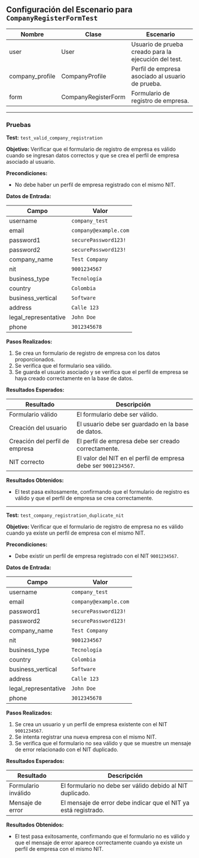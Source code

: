 ## Configuración del Escenario para `CompanyRegisterFormTest`

| Nombre             | Clase                | Escenario                                                    |
|--------------------|----------------------|--------------------------------------------------------------|
| user               | User                 | Usuario de prueba creado para la ejecución del test.          |
| company_profile    | CompanyProfile       | Perfil de empresa asociado al usuario de prueba.              |
| form               | CompanyRegisterForm  | Formulario de registro de empresa.                           |

---

### Pruebas

**Test:** `test_valid_company_registration`

**Objetivo:** Verificar que el formulario de registro de empresa es válido cuando se ingresan datos correctos y que se crea el perfil de empresa asociado al usuario.

**Precondiciones:**
- No debe haber un perfil de empresa registrado con el mismo NIT.

**Datos de Entrada:**

| **Campo**               | **Valor**                 |
|-------------------------|---------------------------|
| username                | `company_test`            |
| email                   | `company@example.com`     |
| password1               | `securePassword123!`      |
| password2               | `securePassword123!`      |
| company_name            | `Test Company`            |
| nit                     | `9001234567`              |
| business_type           | `Tecnología`              |
| country                 | `Colombia`                |
| business_vertical       | `Software`                |
| address                 | `Calle 123`               |
| legal_representative    | `John Doe`                |
| phone                   | `3012345678`              |

**Pasos Realizados:**
1. Se crea un formulario de registro de empresa con los datos proporcionados.
2. Se verifica que el formulario sea válido.
3. Se guarda el usuario asociado y se verifica que el perfil de empresa se haya creado correctamente en la base de datos.

**Resultados Esperados:**

| **Resultado**                  | **Descripción**                                                     |
|--------------------------------|---------------------------------------------------------------------|
| Formulario válido               | El formulario debe ser válido.                                      |
| Creación del usuario            | El usuario debe ser guardado en la base de datos.                   |
| Creación del perfil de empresa  | El perfil de empresa debe ser creado correctamente.                 |
| NIT correcto                    | El valor del NIT en el perfil de empresa debe ser `9001234567`.      |

**Resultados Obtenidos:**
- El test pasa exitosamente, confirmando que el formulario de registro es válido y que el perfil de empresa se crea correctamente.

---

**Test:** `test_company_registration_duplicate_nit`

**Objetivo:** Verificar que el formulario de registro de empresa no es válido cuando ya existe un perfil de empresa con el mismo NIT.

**Precondiciones:**
- Debe existir un perfil de empresa registrado con el NIT `9001234567`.

**Datos de Entrada:**

| **Campo**               | **Valor**                 |
|-------------------------|---------------------------|
| username                | `company_test`            |
| email                   | `company@example.com`     |
| password1               | `securePassword123!`      |
| password2               | `securePassword123!`      |
| company_name            | `Test Company`            |
| nit                     | `9001234567`              |
| business_type           | `Tecnología`              |
| country                 | `Colombia`                |
| business_vertical       | `Software`                |
| address                 | `Calle 123`               |
| legal_representative    | `John Doe`                |
| phone                   | `3012345678`              |

**Pasos Realizados:**
1. Se crea un usuario y un perfil de empresa existente con el NIT `9001234567`.
2. Se intenta registrar una nueva empresa con el mismo NIT.
3. Se verifica que el formulario no sea válido y que se muestre un mensaje de error relacionado con el NIT duplicado.

**Resultados Esperados:**

| **Resultado**                  | **Descripción**                                                     |
|--------------------------------|---------------------------------------------------------------------|
| Formulario inválido             | El formulario no debe ser válido debido al NIT duplicado.            |
| Mensaje de error                | El mensaje de error debe indicar que el NIT ya está registrado.     |

**Resultados Obtenidos:**
- El test pasa exitosamente, confirmando que el formulario no es válido y que el mensaje de error aparece correctamente cuando ya existe un perfil de empresa con el mismo NIT.
